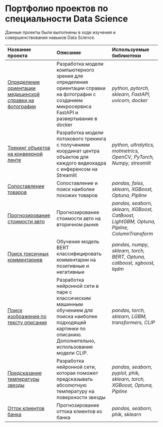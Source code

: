 # Портфолио проектов по специальности Data Science

Данные проекты были выполнены в ходе изучения и совершенствования навыков Data Science.

| Название проекта | Описание | Используемые библиотеки | 
| :---------------------- | :---------------------- | :---------------------- |
| [Определение ориентации медицинской справки на фотографии](donor_search_orientation_of_the_certificate) | Разработка модели компьютерного зрения для определения ориентации справки на фотографии с созданием микросервиса FastAPI и развертывание в docker| *python, pytorch, sklearn, FastAPI, uvicorn, docker* |
| [Трекинг объектов на конвеерной ленте](tracking-objects-on-a-conveyor-belt-main) | Разработка модели потокового трекинга с получением координат центра объектов для каждого видеокадра с инференсом на Streamlit| *python, ultralytics, motmetrics, OpenCV, PyTorch, Numpy, streamlit* |
| [Сопоставление товаров](similarity_search_faiss) | Сопоставление и поиск наиболее похожих товаров | *pandas, faiss, sklearn, XGBoost, Optuna, Pipline* |
| [Прогнозирование стоимости авто](find-price-auto) | Прогнозирование стоимости авто на вторичном рынке | *pandas, seaborn, sklearn, XGBoost, CatBoost, LightGBM, Optuna, Pipline, ColumnTransform* |
| [Поиск токсичных комментариев](identifying_toxic_comments) | Обучение модель BERT классифицировать комментарии на позитивные и негативные | *pandas, numpy, sklearn, torch, BERT, Optuna, catboost, xgboost, tqdm* |
| [Поиск изображения по тексту описания](searching_image_by_text) | Разработка нейронной сети в паре с классическим машинным обучением для поиска наиболее подходящей картинки по описанию. Дополнительно, использование модели CLIP. | *pandas, torch, sklearn, LGBM, transformers, CLIP* |
| [Предсказание температуры звезды](predict_temperatures_of_stars) |  Разработка нейронной сети, которая поможет предсказывать абсолютную температуру на поверхности звезды| *pandas, seaborn, pyplot, phik, sklearn, torch, XGBoost, Optuna, Pipline* |
| [Отток клиентов банка](project_beta-bank) | Прогнозирование оттока клиентов из банка| *pandas, seaborn, phik, sklearn* |
